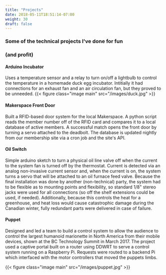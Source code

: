 ```yaml
---
title: "Projects"
date: 2018-05-11T18:51:14-07:00
weight: 30
draft: false
---
```


### Some of the technical projects I've done for fun
### (and profit)

#### Arduino Incubator [<span class="icon fa-github"></span>](https://github.com/tgray-projects/incubator)
Uses a temperature sensor and a relay to turn on/off a lightbulb to control the temperature in a homemade duck egg incubator.  Intitially it had connections for an exhaust fan and an air circulation fan, but they proved to be unneeded.
{{< figure class="image main" src="/images/duck.jpg" >}}

#### Makerspace Front Door [<span class="icon fa-github"></span>](https://github.com/prmakerspace/prms-door)
Built a RFID-based door system for the local Makerspace.  A python script reads the member number off of the RFID card and compares it to a local database of active members.  A successful match opens the front door by turning a servo attached to the deadbolt.  The database is updated nightly from our membership site via a cron job and the site's API.

#### Oil Switch [<span class="icon fa-github"></span>](https://github.com/tgray-projects/oil-switch)
Simple arduino sketch to turn a physical oil line valve off when the current to the system fan is turned off by the thermostat.  Current is detected via an analog non-invasive current sensor and, when the current is on, the system turns a servo that will be attached to an oil furnace feed valve.  Because the final installation was done by another (non-technical) party, the system had to be flexible as to mounting points and flexibility, so standard 1/8" stereo jacks were used for all connections (so off the shelf extensions could be used, if needed).  Additionally, because this controls the heat for a greenhouse, and heat loss would cause catastrophic damage during the Canadian winter, fully redundant parts were delivered in case of failure.

#### Puppet [<span class="icon fa-github"></span>](https://github.com/tgray-projects/puppetmasters "Backend.") [<span class="icon fa-github"></span>](https://github.com/tgray-projects/BC-Tech-Summit-B.F.G.R.P "User interface.")
Designed and led a team to build a control system to allow the audience to control the largest humanoid marionette in North America from their mobile devices, shown at the BC Technology Summit in March 2017.  The project used a captive portal built on a router using DDWRT to serve a control system running on a Raspberry Pi.  Requests were routed to a backend Pi which interfaced with the motor controllers that moved the puppets limbs.

{{< figure class="image main" src="/images/puppet.jpg" >}}
